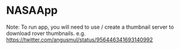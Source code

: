 # NASAApp
Note: To run app, you will need to use / create a thumbnail server to download rover thumbnails. e.g. https://twitter.com/angusmul/status/956446341693140992
